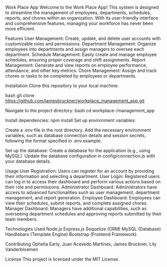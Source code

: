 Work Place App
Welcome to the Work Place App! This system is designed to streamline the management of employees, departments, schedules, reports, and chores within an organization. With its user-friendly interface and comprehensive features, managing your workforce has never been more efficient.

Features
User Management: Create, update, and delete user accounts with customizable roles and permissions.
Department Management: Organize employees into departments and assign managers to oversee each department.
Schedule Management: Easily create and manage employee schedules, ensuring proper coverage and shift assignments.
Report Management: Generate and view reports on employee performance, attendance, and other key metrics.
Chore Management: Assign and track chores or tasks to be completed by employees or departments.


Installation
Clone this repository to your local machine:

bash
git clone https://github.com/jamesbruckner/workplace_management_app.git

Navigate to the project directory:
bash
cd workplace-/management_app

Install dependencies:
npm install
Set up environment variables:

Create a .env file in the root directory.
Add the necessary environment variables, such as database connection details and session secrets, following the format specified in .env.example.

Set up the database:
Create a database for the application (e.g., using MySQL).
Update the database configuration in config/connection.js with your database details.

Usage
User Registration: Users can register for an account by providing their information and selecting a department.
User Login: Registered users can log in to access their dashboard and perform various actions based on their role and permissions.
Administrator Dashboard: Administrators have access to advanced functionalities such as user management, department management, and report generation.
Employee Dashboard: Employees can view their schedules, submit reports, and complete assigned chores.
Manager Dashboard: Managers have additional capabilities, such as overseeing department schedules and approving reports submitted by their team members.


Technologies Used
Node.js
Express.js
Sequelize (ORM)
MySQL (Database)
Handlebars (Template Engine)
Bootstrap (Frontend Framework)


Contributing
Ophelia Early, Juan Acevedo Martinex, James Bruckner, Lily Vanderbloemen

License
This project is licensed under the MIT License.

